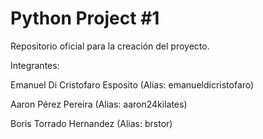 # Python Project #1
 Repositorio oficial para la creación del proyecto.
 
 Integrantes:
 
 Emanuel Di Cristofaro Esposito (Alias: emanueldicristofaro)
 
 Aaron Pérez Pereira (Alias: aaron24kilates)
 
 Boris Torrado Hernandez (Alias: brstor)
